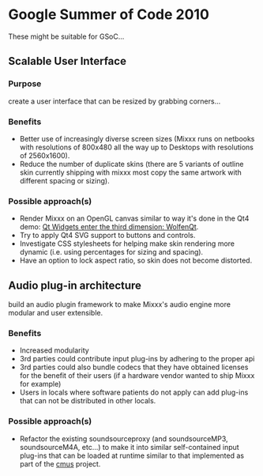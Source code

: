 # Google Summer of Code 2010

These might be suitable for GSoC...

## Scalable User Interface

### Purpose

create a user interface that can be resized by grabbing corners...

### Benefits

  - Better use of increasingly diverse screen sizes (Mixxx runs on
    netbooks with resolutions of 800x480 all the way up to Desktops with
    resolutions of 2560x1600).
  - Reduce the number of duplicate skins (there are 5 variants of
    outline skin currently shipping with mixxx most copy the same
    artwork with different spacing or sizing).

### Possible approach(s)

  - Render Mixxx on an OpenGL canvas similar to way it's done in the Qt4
    demo: [Qt Widgets enter the third dimension:
    WolfenQt](http://www.youtube.com/watch?v=MXS3xKV-UM0).
  - Try to apply Qt4 SVG support to buttons and controls.
  - Investigate CSS stylesheets for helping make skin rendering more
    dynamic (i.e. using percentages for sizing and spacing).
  - Have an option to lock aspect ratio, so skin does not become
    distorted.

## Audio plug-in architecture

build an audio plugin framework to make Mixxx's audio engine more
modular and user extensible.

### Benefits

  - Increased modularity
  - 3rd parties could contribute input plug-ins by adhering to the
    proper api
  - 3rd parties could also bundle codecs that they have obtained
    licenses for the benefit of their users (if a hardware vendor wanted
    to ship Mixxx for example)
  - Users in locals where software patients do not apply can add
    plug-ins that can not be distributed in other locals.

### Possible approach(s)

  - Refactor the existing soundsourceproxy (and soundsourceMP3,
    soundsourceM4A, etc...) to make it into similar self-contained input
    plug-ins that can be loaded at runtime similar to that implemented
    as part of the [cmus](http://cmus.sourceforge.net/) project.
